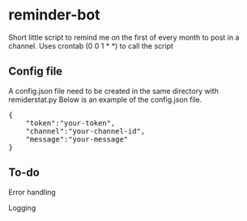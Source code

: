 # reminder-bot
Short little script to remind me on the first of every month to post in a channel.
Uses crontab (0 0 1 * *) to call the script

## Config file
A config.json file need to be created in the same directory with remiderstat.py
Below is an example of the config.json file.<br/>
<pre>
{
	"token":"your-token",
	"channel":"your-channel-id",
	"message":"your-message"
}
</pre>
## To-do

Error handling

Logging
